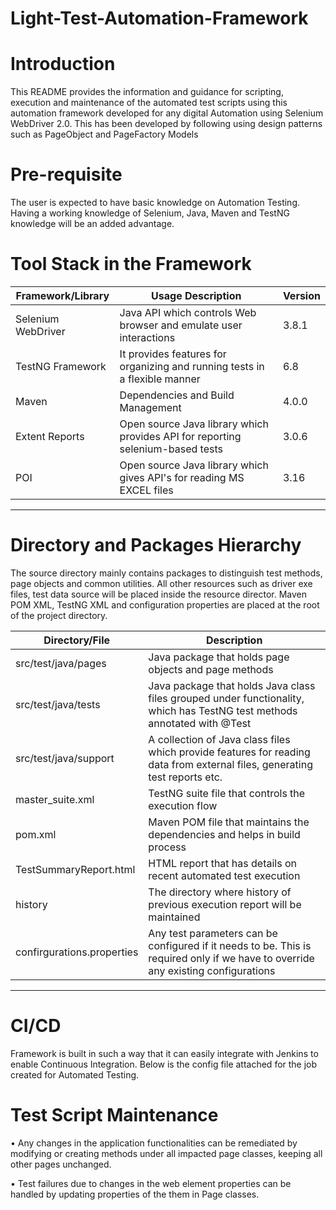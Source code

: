 # Light-Test-Automation-Framework

# Introduction

This README provides the information and guidance for scripting, execution and maintenance of the automated test scripts using this automation framework developed for any digital Automation using Selenium WebDriver 2.0. This has been developed by following using design patterns such as PageObject and PageFactory Models

# Pre-requisite

The user is expected to have basic knowledge on Automation Testing. Having a working knowledge of Selenium, Java, Maven and TestNG knowledge will be an added advantage.

# Tool Stack in the Framework

Framework/Library                       | Usage Description                                                     | Version
--------------------------------------- | ----------------------------------------------------------------------| -------
Selenium WebDriver                      | Java API which controls Web browser and emulate user interactions     | 3.8.1 
TestNG Framework                        | It provides features for organizing and running tests in a flexible manner  | 6.8
Maven                                   | Dependencies and Build Management                                     | 4.0.0
Extent Reports                     | Open source Java library which provides API for reporting selenium-based tests | 3.0.6                                                       
POI                                     | Open source Java library which gives API's for reading MS EXCEL files | 3.16

----------------------------------------------------------------------------------------------------------------------------

# Directory and Packages Hierarchy

The source directory mainly contains packages to distinguish test methods, page objects and common utilities. All other resources such as driver exe files, test data source will be placed inside the resource director. Maven POM XML, TestNG XML and configuration properties are placed at the root of the project directory.

Directory/File                                 | Description                                                    
---------------------------------------------- | ------------------------------------------------------------------------
src/test/java/pages                            | Java package that holds page objects and page methods
src/test/java/tests                            | Java package that holds Java class files grouped under functionality, which has TestNG test methods annotated with @Test
src/test/java/support                          | A collection of Java class files which provide features for reading data from external files, generating test reports etc.
master_suite.xml                               | TestNG suite file that controls the execution flow
pom.xml                                        | Maven POM file that maintains the dependencies and helps in build process
TestSummaryReport.html                         | HTML report that has details on recent automated test execution
history                                        | The directory where history of previous execution report will be maintained
confirgurations.properties                     | Any test parameters can be configured if it needs to be. This is required only if we have to override any existing configurations

----------------------------------------------------------------------------------------------------------------------------

# CI/CD

Framework is built in such a way that it can easily integrate with Jenkins to enable Continuous Integration.  Below is the config file attached for the job created for Automated Testing. 


# Test Script Maintenance

•	Any changes in the application functionalities can be remediated by modifying or creating methods under all impacted page classes, keeping all other pages unchanged.

•	Test failures due to changes in the web element properties can be handled by updating properties of the them in Page classes. 
